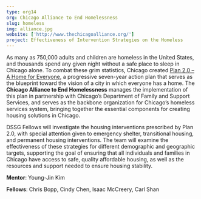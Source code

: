 ```yaml
---
type: org14
org: Chicago Alliance to End Homelessness
slug: homeless
img: alliance.jpg
website: ['http://www.thechicagoalliance.org/']
project: Effectiveness of Intervention Strategies on the Homeless
---
```


As many as 750,000 adults and children are homeless in the United States, and thousands spend any given night without a safe place to sleep in Chicago alone. To combat these grim statistics, Chicago created [Plan 2.0 – A Home for Everyone](http://www.thechicagoalliance.org/documents/Plan%202.0_WEB.pdf),  a progressive seven-year action plan that serves as the blueprint toward the vision of a city in which everyone has a home. The **Chicago Alliance to End Homelessness** manages the implementation of this plan in partnership with Chicago’s Department of Family and Support Services, and serves as the backbone organization for Chicago’s homeless services system, bringing together the essential components for creating housing solutions in Chicago. 

DSSG Fellows will investigate the housing interventions prescribed by Plan 2.0, with special attention given to emergency shelter, transitional housing, and permanent housing interventions. The team will examine the effectiveness of these strategies for different demographic and geographic targets, supporting the goal of ensuring that all individuals and families in Chicago have access to safe, quality affordable housing, as well as the resources and support needed to ensure housing stability.

**Mentor**: Young-Jin Kim

**Fellows**: Chris Bopp, Cindy Chen, Isaac McCreery, Carl Shan 